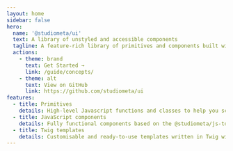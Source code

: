 ```yaml
---
layout: home
sidebar: false
hero:
  name: '@studiometa/ui'
  text: A library of unstyled and accessible components
  tagline: A feature-rich library of primitives and components built with ♥️ by Studio Meta
  actions:
    - theme: brand
      text: Get Started →
      link: /guide/concepts/
    - theme: alt
      text: View on GitHub
      link: https://github.com/studiometa/ui
features:
  - title: Primitives
    details: High-level Javascript functions and classes to help you scaffold components
  - title: JavaScript components
    details: Fully functional components based on the @studiometa/js-toolkit framework
  - title: Twig templates
    details: Customisable and ready-to-use templates written in Twig with Tailwind CSS
---
```

